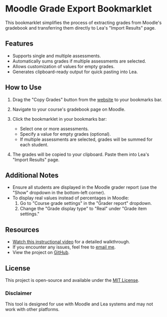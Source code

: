 # Moodle Grade Export Bookmarklet

This bookmarklet simplifies the process of extracting grades from Moodle's gradebook and transferring them directly to Lea's "Import Results" page.

## Features

-   Supports single and multiple assessments.
-   Automatically sums grades if multiple assessments are selected.
-   Allows customization of values for empty grades.
-   Generates clipboard-ready output for quick pasting into Lea.

## How to Use

1. Drag the "Copy Grades" button from the [website](https://vikramsinghmtl.github.io/moodlea/) to your bookmarks bar.
2. Navigate to your course's gradebook page on Moodle.
3. Click the bookmarklet in your bookmarks bar:

    - Select one or more assessments.
    - Specify a value for empty grades (optional).
    - If multiple assessments are selected, grades will be summed for each student.

4. The grades will be copied to your clipboard. Paste them into Lea's "Import Results" page.

## Additional Notes

-   Ensure all students are displayed in the Moodle grader report (use the "Show" dropdown in the bottom-left corner).
-   To display real values instead of percentages in Moodle:
    1. Go to "Course grade settings" in the "Grader report" dropdown.
    2. Change the "Grade display type" to "Real" under "Grade item settings."

## Resources

-   [Watch this instructional video](https://www.youtube.com/embed/Uah-58YN8gY) for a detailed walkthrough.
-   If you encounter any issues, feel free to [email me](mailto:vikram.singh@johnabbott.qc.ca).
-   View the project on [GitHub](https://github.com/VikramSinghMTL/moodlea).

## License

This project is open-source and available under the [MIT License](LICENSE).

### Disclaimer

This tool is designed for use with Moodle and Lea systems and may not work with other platforms.
